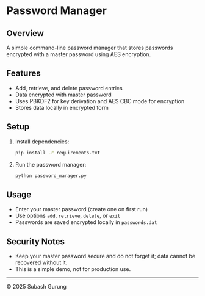 # Password Manager

## Overview

A simple command-line password manager that stores passwords encrypted with a master password using AES encryption.

## Features

- Add, retrieve, and delete password entries
- Data encrypted with master password
- Uses PBKDF2 for key derivation and AES CBC mode for encryption
- Stores data locally in encrypted form

## Setup

1. Install dependencies:

   ```bash
   pip install -r requirements.txt

2. Run the password manager:


   ```bash
   python password_manager.py

## Usage

- Enter your master password (create one on first run)
- Use options `add`, `retrieve`, `delete`, or `exit`
- Passwords are saved encrypted locally in `passwords.dat`

## Security Notes

- Keep your master password secure and do not forget it; data cannot be recovered without it.
- This is a simple demo, not for production use.

---

© 2025 Subash Gurung

